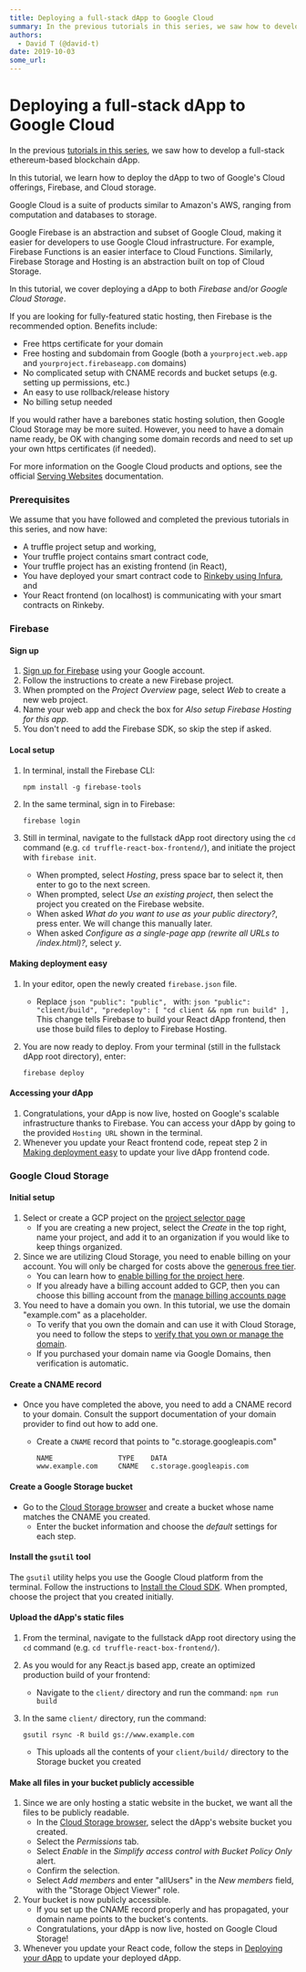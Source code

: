 ```yaml
---
title: Deploying a full-stack dApp to Google Cloud
summary: In the previous tutorials in this series, we saw how to develop a full-stack ethereum-based blockchain dApp. In this tutorial, we learn how to deploy the dApp to two of Googles Cloud offerings, Firebase, and Cloud storage. Google Cloud is a suite of products similar to Amazons AWS, ranging from computation and databases to storage. Google Firebase is an abstraction and subset of Google Cloud, making it easier for developers to use Google Cloud infrastructure. For example, Firebase Functions is a
authors:
  - David T (@david-t)
date: 2019-10-03
some_url: 
---
```


# Deploying a full-stack dApp to Google Cloud


In the previous [tutorials in this series](https://kauri.io/collection/5b8e401ee727370001c942e3), we saw how to develop a full-stack ethereum-based blockchain dApp.

In this tutorial, we learn how to deploy the dApp to two of Google's Cloud offerings, Firebase, and Cloud storage.

Google Cloud is a suite of products similar to Amazon's AWS, ranging from computation and databases to storage.

Google Firebase is an abstraction and subset of Google Cloud, making it easier for developers to use Google Cloud infrastructure. For example, Firebase Functions is an easier interface to Cloud Functions. Similarly, Firebase Storage and Hosting is an abstraction built on top of Cloud Storage.

In this tutorial, we cover deploying a dApp to both _Firebase_ and/or _Google Cloud Storage_.

If you are looking for fully-featured static hosting, then Firebase is the recommended option. Benefits include:

-   Free https certificate for your domain
-   Free hosting and subdomain from Google (both a `yourproject.web.app` and `yourproject.firebaseapp.com` domains)
-   No complicated setup with CNAME records and bucket setups (e.g. setting up permissions, etc.)
-   An easy to use rollback/release history
-   No billing setup needed

If you would rather have a barebones static hosting solution, then Google Cloud Storage may be more suited. However, you need to have a domain name ready, be OK with changing some domain records and need to set up your own https certificates (if needed).

For more information on the Google Cloud products and options, see the official [Serving Websites](https://cloud.google.com/solutions/web-serving-overview) documentation.

### Prerequisites

We assume that you have followed and completed the previous tutorials in this series, and now have:

-   A truffle project setup and working,
-   Your truffle project contains smart contract code,
-   Your truffle project has an existing frontend (in React),
-   You have deployed your smart contract code to [Rinkeby using Infura](https://kauri.io/article/86903f66d39d4379a2e70bd583700ecf/v14/truffle:-adding-a-frontend-with-react-box#deploy), and
-   Your React frontend (on localhost) is communicating with your smart contracts on Rinkeby.

### Firebase

#### Sign up

1.  [Sign up for Firebase](https://console.firebase.google.com/) using your Google account.
2.  Follow the instructions to create a new Firebase project.
3.  When prompted on the _Project Overview_ page, select _Web_ to create a new web project.
4.  Name your web app and check the box for _Also setup Firebase Hosting for this app_.
5.  You don't need to add the Firebase SDK, so skip the step if asked.

#### Local setup

1.  In terminal, install the Firebase CLI:

    ```shell
    npm install -g firebase-tools
    ```

2.  In the same terminal, sign in to Firebase:

    ```shell
    firebase login
    ```

3.  Still in terminal, navigate to the fullstack dApp root directory using the `cd` command (e.g. `cd truffle-react-box-frontend/`), and initiate the project with `firebase init`.

    -   When prompted, select _Hosting_, press space bar to select it, then enter to go to the next screen.
    -   When prompted, select _Use an existing project_, then select the project you created on the Firebase website.
    -   When asked _What do you want to use as your public directory?_,  press enter. We will change this manually later.
    -   When asked _Configure as a single-page app (rewrite all URLs to /index.html)?_, select _y_.

#### Making deployment easy

1.  In your editor, open the newly created `firebase.json` file.
    -   Replace
            ```json
            "public": "public",
            ```
            with:
            ```json
            "public": "client/build",
            "predeploy": [
                "cd client && npm run build"
            ],
            ```
        This change tells Firebase to build your React dApp frontend, then use those build files to deploy to Firebase Hosting.
2.  You are now ready to deploy. From your terminal (still in the fullstack dApp root directory), enter:

    ```shell
    firebase deploy
    ```

#### Accessing your dApp

1.  Congratulations, your dApp is now live, hosted on Google's scalable infrastructure thanks to Firebase. You can access your dApp by going to the provided `Hosting URL` shown in the terminal.
2.  Whenever you update your React frontend code, repeat step 2 in [Making deployment easy](#making-deployment-easy) to update your live dApp frontend code.

### Google Cloud Storage

#### Initial setup

1.  Select or create a GCP project on the [project selector page](https://console.cloud.google.com/projectselector2/home/dashboard?_ga=2.107617601.-277740605.1569517720)
    -   If you are creating a new project, select the _Create_ in the top right, name your project, and add it to an organization if you would like to keep things organized.
2.  Since we are utilizing Cloud Storage, you need to enable billing on your account. You will only be charged for costs above the [generous free tier](https://cloud.google.com/storage/pricing).
    -   You can learn how to [enable billing for the project here](https://cloud.google.com/billing/docs/how-to/modify-project).
    -   If you already have a billing account added to GCP, then you can choose this billing account from the [manage billing accounts page](https://console.cloud.google.com/billing?_ga=2.73604561.-277740605.1569517720)
3.  You need to have a domain you own. In this tutorial, we use the domain "example.com" as a placeholder.
    -   To verify that you own the domain and can use it with Cloud Storage, you need to follow the steps to [verify that you own or manage the domain](https://cloud.google.com/storage/docs/domain-name-verification#verification).
    -   If you purchased your domain name via Google Domains, then verification is automatic.

#### Create a CNAME record

-   Once you have completed the above, you need to add a CNAME record to your domain. Consult the support documentation of your domain provider to find out how to add one.

    -   Create a `CNAME` record that points to "c.storage.googleapis.com"

        ```text
        NAME                TYPE    DATA
        www.example.com     CNAME   c.storage.googleapis.com
        ```

#### Create a Google Storage bucket

-   Go to the [Cloud Storage browser](https://console.cloud.google.com/storage/browser?_ga=2.40579681.-277740605.1569517720) and create a bucket whose name matches the CNAME you created.
    -   Enter the bucket information and choose the _default_ settings for each step.

#### Install the `gsutil` tool

The `gsutil` utility helps you use the Google Cloud platform from the terminal. Follow the instructions to [Install the Cloud SDK](https://cloud.google.com/sdk/docs/). When prompted, choose the project that you created initially.

#### Upload the dApp's static files

1.  From the terminal, navigate to the fullstack dApp root directory using the `cd` command (e.g. `cd truffle-react-box-frontend/`).
2.  As you would for any React.js based app, create an optimized production build of your frontend:
    -   Navigate to the `client/` directory and run the command: `npm run build`
3.  In the same `client/` directory, run the command:

    ```shell
    gsutil rsync -R build gs://www.example.com
    ```

    -   This uploads all the contents of your `client/build/` directory to the Storage bucket you created

#### Make all files in your bucket publicly accessible

1.  Since we are only hosting a static website in the bucket, we want all the files to be publicly readable.
    -   In the [Cloud Storage browser](https://console.cloud.google.com/storage/browser?_ga=2.40579681.-277740605.1569517720), select the dApp's website bucket you created.
    -   Select the _Permissions_ tab.
    -   Select _Enable_ in the _Simplify access control with Bucket Policy Only_ alert.
    -   Confirm the selection.
    -   Select _Add members_ and enter "allUsers" in the _New members_ field, with the "Storage Object Viewer" role.
2.  Your bucket is now publicly accessible.
    -   If you set up the CNAME record properly and has propagated, your domain name points to the bucket's contents.
    -   Congratulations, your dApp is now live, hosted on Google Cloud Storage!
3.  Whenever you update your React code, follow the steps in [Deploying your dApp](#deploying-your-dapp) to update your deployed dApp.